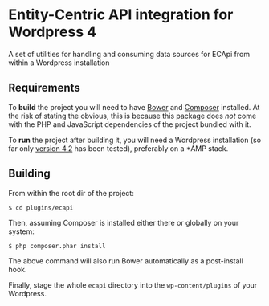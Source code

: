 # Entity-Centric API integration for Wordpress 4

A set of utilities for handling and consuming data sources for ECApi from within a Wordpress installation

## Requirements

To __build__ the project you will need to have [Bower](http://bower.io) and [Composer](http://getcomposer.org) installed. At the risk of stating the obvious, this is because this package does _not_ come with the PHP and JavaScript dependencies of the project bundled with it.

To __run__ the project after building it, you will need a Wordpress installation (so far only [version 4.2](https://codex.wordpress.org/Version_4.0.x) has been tested), preferably on a *AMP stack.

## Building
From within the root dir of the project:

    $ cd plugins/ecapi

Then, assuming Composer is installed either there or globally on your system:

    $ php composer.phar install

The above command will also run Bower automatically as a post-install hook.

Finally, stage the whole `ecapi` directory into the `wp-content/plugins` of your Wordpress.
